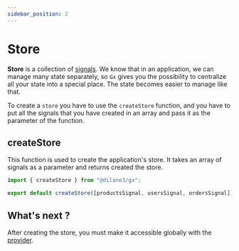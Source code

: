 ```yaml
---
sidebar_position: 2
---
```


# Store

**Store** is a collection of [signals](/docs/guide/signals.md). We know that in an application, we can manage many state separately, so `Gx` gives you the possibility to centralize all your state into a special place. The state becomes easier to manage like that.

To create a `store` you have to use the `createStore` function, and you have to put all the signals that you have created in an array and pass it as the parameter of the function.

## createStore

This function is used to create the application's store. It takes an array of signals as a parameter and returns created the store.

```js
import { createStore } from "@dilane3/gx";

export default createStore([productsSignal, usersSignal, ordersSignal]);
```

## What's next ?

After creating the store, you must make it accessible globally with the [provider](/docs/guide/provider.md).
